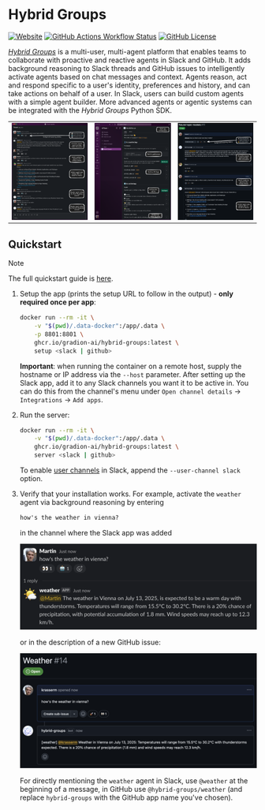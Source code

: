 # Hybrid Groups

<p align="left">
    <a href="https://gradion-ai.github.io/hybrid-groups/"><img alt="Website" src="https://img.shields.io/website?url=https%3A%2F%2Fgradion-ai.github.io%2Fhybrid-groups%2F&up_message=online&down_message=offline&label=docs"></a>
    <a href="https://github.com/gradion-ai/hybrid-groups/actions"><img alt="GitHub Actions Workflow Status" src="https://img.shields.io/github/actions/workflow/status/gradion-ai/hybrid-groups/test.yml"></a>
    <a href="https://github.com/gradion-ai/hybrid-groups/blob/main/LICENSE"><img alt="GitHub License" src="https://img.shields.io/github/license/gradion-ai/hybrid-groups?color=blueviolet"></a>
</p>

[*Hybrid Groups*](https://gradion-ai.github.io/hybrid-groups/) is a multi-user, multi-agent platform that enables teams to collaborate with proactive and reactive agents in Slack and GitHub. It adds background reasoning to Slack threads and GitHub issues to intelligently activate agents based on chat messages and context. Agents reason, act and respond specific to a user's identity, preferences and history, and can take actions on behalf of a user. In Slack, users can build custom agents with a simple agent builder. More advanced agents or agentic systems can be integrated with the *Hybrid Groups* Python SDK.

<table>
<tr>
<td><a href="https://gradion-ai.github.io/hybrid-groups/images/overview/overview-1.png" target="_blank"><img src="docs/images/overview/overview-1.png" alt="Hybrid Groups" /></a></td>
<td><a href="https://gradion-ai.github.io/hybrid-groups/images/overview/overview-2.png" target="_blank"><img src="docs/images/overview/overview-2.png" alt="Hybrid Groups" /></a></td>
<td><a href="https://gradion-ai.github.io/hybrid-groups/images/overview/overview-3.png" target="_blank"><img src="docs/images/overview/overview-3-crop.png" alt="Hybrid Groups" /></a></td>
</tr>
</table>

## Quickstart

> [!NOTE]
> The full quickstart guide is [here](https://gradion-ai.github.io/hybrid-groups/quickstart).

1. Setup the app (prints the setup URL to follow in the output) - **only required once per app**:
    ```bash
    docker run --rm -it \
        -v "$(pwd)/.data-docker":/app/.data \
        -p 8801:8801 \
        ghcr.io/gradion-ai/hybrid-groups:latest \
        setup <slack | github>
    ```
    **Important**: when running the container on a remote host, supply the hostname or IP address via the `--host` parameter. After setting up the Slack app, add it to any Slack channels you want it to be active in. You can do this from the channel's menu under `Open channel details` -> `Integrations` -> `Add apps`.

2. Run the server:
    ```bash
    docker run --rm -it \
        -v "$(pwd)/.data-docker":/app/.data \
        ghcr.io/gradion-ai/hybrid-groups:latest \
        server <slack | github>
    ```
    To enable [user channels](https://gradion-ai.github.io/hybrid-groups/app-server/#slack) in Slack, append the `--user-channel slack` option.

3. Verify that your installation works. For example, activate the `weather` agent via background reasoning by entering

    ```markdown
    how's the weather in vienna?
    ```

    in the channel where the Slack app was added

    <a href="https://gradion-ai.github.io/hybrid-groups/images/quickstart/quickstart-1.png" target="_blank"><img src="docs/images/quickstart/quickstart-1.png" class="thumbnail"></a>

    or in the description of a new GitHub issue:

    <a href="https://gradion-ai.github.io/hybrid-groups/images/quickstart/quickstart-2.png" target="_blank"><img src="docs/images/quickstart/quickstart-2.png" class="thumbnail"></a>

    For directly mentioning the `weather` agent in Slack, use `@weather` at the beginning of a message, in GitHub use `@hybrid-groups/weather` (and replace `hybrid-groups` with the GitHub app name you've chosen).
